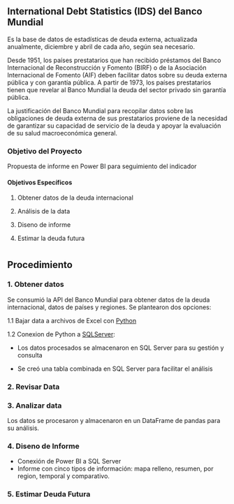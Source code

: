 ## International Debt Statistics (IDS) del Banco Mundial

Es la base de datos de estadísticas de deuda externa, actualizada anualmente, diciembre y abril de cada año, según sea necesario. 

Desde 1951, los países prestatarios que han recibido préstamos del Banco Internacional de Reconstrucción y Fomento (BIRF) o de la Asociación Internacional de Fomento (AIF) deben facilitar datos sobre su deuda externa pública y con garantía pública. A partir de 1973, los países prestatarios tienen que revelar al Banco Mundial la deuda del sector privado sin garantía pública. 

La justificación del Banco Mundial para recopilar datos sobre las obligaciones de deuda externa de sus prestatarios proviene de la necesidad de garantizar su capacidad de servicio de la deuda y apoyar la evaluación de su salud macroeconómica general. 

### Objetivo del Proyecto

Propuesta de informe en Power BI para seguimiento del indicador

#### Objetivos Específicos 

1. Obtener datos de la deuda internacional

2. Análisis de la data 

3. Diseno de informe
 
4. Estimar la deuda futura

# 

## Procedimiento

### 1. Obtener datos 
Se consumió la API del Banco Mundial para obtener datos de la deuda internacional, datos de países y regiones. Se plantearon dos opciones:

1.1 Bajar data a archivos de Excel con [Python](https://github.com/EvelynOr/4.Portafolio/blob/main/No_Empresarial/International_Debt/DebtStatistics_bajardata.ipynb)

1.2 Conexion de Python a [SQLServer](https://github.com/EvelynOr/4.Portafolio/blob/main/No_Empresarial/International_Debt/DebtStatistics_conexion.ipynb):

+ Los datos procesados se almacenaron en SQL Server para su gestión y consulta
     
+ Se creó una tabla combinada en SQL Server para facilitar el análisis

### 2.  Revisar Data

###  3. Analizar data 
Los datos se procesaron y almacenaron en un DataFrame de pandas para su análisis.

### 4. Diseno de Informe
+ Conexión de Power BI a SQL Server
+ Informe con cinco tipos de información: mapa relleno, resumen, por region, temporal y comparativo.    

### 5. Estimar Deuda Futura

